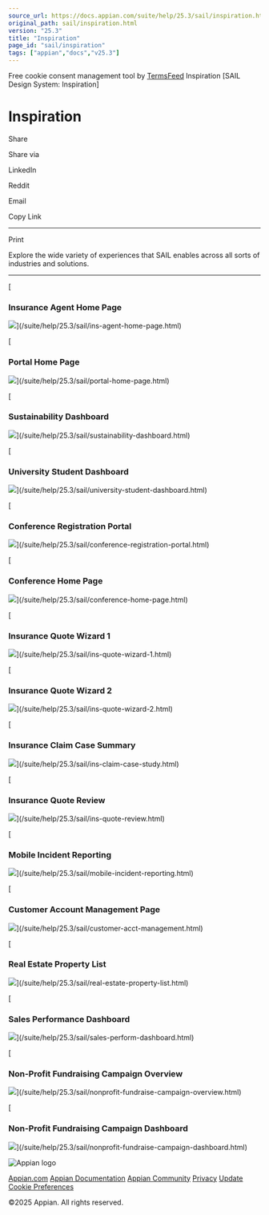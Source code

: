 ```yaml
---
source_url: https://docs.appian.com/suite/help/25.3/sail/inspiration.html
original_path: sail/inspiration.html
version: "25.3"
title: "Inspiration"
page_id: "sail/inspiration"
tags: ["appian","docs","v25.3"]
---
```



Free cookie consent management tool by [TermsFeed](https://www.termsfeed.com/) Inspiration \[SAIL Design System: Inspiration\]

# Inspiration

Share

Share via

LinkedIn

Reddit

Email

Copy Link

* * *

Print

Explore the wide variety of experiences that SAIL enables across all sorts of industries and solutions.

* * *

[

### Insurance Agent Home Page

![](ds-images/ins_agent_home_page.png)](/suite/help/25.3/sail/ins-agent-home-page.html)

[

### Portal Home Page

![](ds-images/portal_home_page.png)](/suite/help/25.3/sail/portal-home-page.html)

[

### Sustainability Dashboard

![](ds-images/co2_cso_landing_page.png)](/suite/help/25.3/sail/sustainability-dashboard.html)

[

### University Student Dashboard

![](ds-images/university_student_dashboard.png)](/suite/help/25.3/sail/university-student-dashboard.html)

[

### Conference Registration Portal

![](ds-images/ESG_conference_registration_portal.png)](/suite/help/25.3/sail/conference-registration-portal.html)

[

### Conference Home Page

![](ds-images/ESG_conference_portal_home.png)](/suite/help/25.3/sail/conference-home-page.html)

[

### Insurance Quote Wizard 1

![](ds-images/auto_insurance_quote_wizard_step_1.png)](/suite/help/25.3/sail/ins-quote-wizard-1.html)

[

### Insurance Quote Wizard 2

![](ds-images/auto_insurance_quote_wizard_final_step.png)](/suite/help/25.3/sail/ins-quote-wizard-2.html)

[

### Insurance Claim Case Summary

![](ds-images/insurance_claim_case_summary.png)](/suite/help/25.3/sail/ins-claim-case-study.html)

[

### Insurance Quote Review

![](ds-images/insurance_quote_returning_portal.png)](/suite/help/25.3/sail/ins-quote-review.html)

[

### Mobile Incident Reporting

![](ds-images/mobile_incident_reporting.png)](/suite/help/25.3/sail/mobile-incident-reporting.html)

[

### Customer Account Management Page

![](ds-images/insurance_account_page.png)](/suite/help/25.3/sail/customer-acct-management.html)

[

### Real Estate Property List

![](ds-images/real_estate_property_list.png)](/suite/help/25.3/sail/real-estate-property-list.html)

[

### Sales Performance Dashboard

![](ds-images/sales_dashboard_dark_theme.png)](/suite/help/25.3/sail/sales-perform-dashboard.html)

[

### Non-Profit Fundraising Campaign Overview

![](ds-images/non_profit_fundraising_landing.png)](/suite/help/25.3/sail/nonprofit-fundraise-campaign-overview.html)

[

### Non-Profit Fundraising Campaign Dashboard

![](ds-images/non_profit_fundraising_dash.png)](/suite/help/25.3/sail/nonprofit-fundraise-campaign-dashboard.html)

![Appian logo](../images/design-sys/logo-appian-white-rebrand.svg)

[Appian.com](https://www.appian.com/) [Appian Documentation](/suite/help/25.3/) [Appian Community](https://community.appian.com) [Privacy](https://appian.com/legal/privacy-information.html) [Update Cookie Preferences](#)
 

©2025 Appian. All rights reserved.
